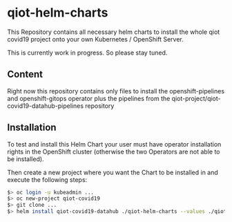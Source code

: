 # qiot-helm-charts

This Repository contains all necessary helm charts to install the whole qiot covid19 project onto your own Kubernetes / OpenShift Server.

This is currently work in progress. So please stay tuned.

## Content
Right now this repository contains only files to install the openshift-pipelines and openshift-gitops operator plus the pipelines from the qiot-project/qiot-covid19-datahub-pipelines repository

## Installation
To test and install this Helm Chart your user must have operator installation rights in the OpenShift cluster (otherwise the two Operators are not able to be installed).

Then create a new project where you want the Chart to be installed in and execute the following steps:

```bash
$> oc login -u kubeadmin ... 
$> oc new-project qiot-covid19
$> git clone ...
$> helm install qiot-covid19-datahub ./qiot-helm-charts --values ./qiot-helm-charts/values.yaml


```
